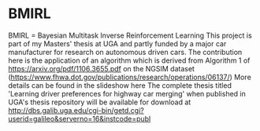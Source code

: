 # BMIRL

BMIRL = Bayesian Multitask Inverse Reinforcement Learning
This project is part of my Masters' thesis at UGA and partly funded by a major car manufacturer for research on autonomous driven cars. The contribution here is the application of an algorithm which is derived from Algorithm 1 of https://arxiv.org/pdf/1106.3655.pdf on the NGSIM dataset (https://www.fhwa.dot.gov/publications/research/operations/06137/)
More details can be found in the slideshow here
The complete thesis titled 'Learning driver preferences for highway car merging' when published in UGA's thesis repository will be available for download at http://dbs.galib.uga.edu/cgi-bin/getd.cgi?userid=galileo&serverno=16&instcode=publ

